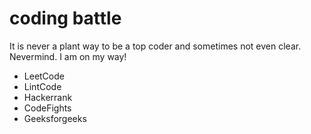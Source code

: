 # coding battle

It is never a plant way to be a top coder and sometimes not even clear. Nevermind. I am on my way!

- LeetCode
- LintCode
- Hackerrank
- CodeFights
- Geeksforgeeks